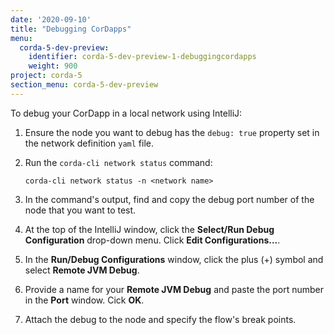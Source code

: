 ```yaml
---
date: '2020-09-10'
title: "Debugging CorDapps"
menu:
  corda-5-dev-preview:
    identifier: corda-5-dev-preview-1-debuggingcordapps
    weight: 900
project: corda-5
section_menu: corda-5-dev-preview
---
```


To debug your CorDapp in a local network using IntelliJ:

1. Ensure the node you want to debug has the `debug: true` property set in the network definition `yaml` file.

2. Run the `corda-cli network status` command:

   `corda-cli network status -n <network name>`

3. In the command's output, find and copy the debug port number of the node that you want to test.

4. At the top of the IntelliJ window, click the **Select/Run Debug Configuration** drop-down menu. Click **Edit Configurations...**.

5. In the **Run/Debug Configurations** window, click the plus (+) symbol and select **Remote JVM Debug**.

6. Provide a name for your **Remote JVM Debug** and paste the port number in the **Port** window. Cick **OK**.

7. Attach the debug to the node and specify the flow's break points.
